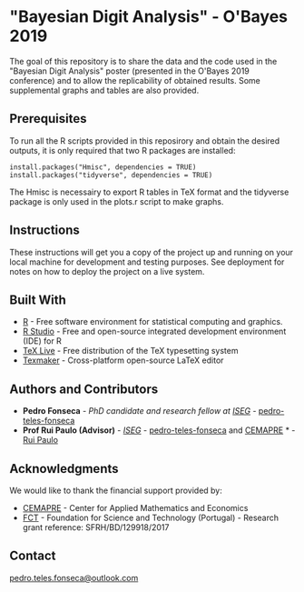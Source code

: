 # "Bayesian Digit Analysis" - O'Bayes 2019 

The goal of this repository is to share the data and the code used in the "Bayesian Digit Analysis" poster (presented in the O'Bayes 2019 conference) and to allow the replicability of obtained results. Some supplemental graphs and tables are also provided.  

## Prerequisites

To run all the R scripts provided in this reposirory and obtain the desired outputs, it is only required that two R packages are installed:

```
install.packages("Hmisc", dependencies = TRUE)
install.packages("tidyverse", dependencies = TRUE) 
```

The Hmisc is necessairy to export R tables in TeX format and the tidyverse package is only used in the plots.r script to make graphs.
## Instructions

These instructions will get you a copy of the project up and running on your local machine for development and testing purposes. See deployment for notes on how to deploy the project on a live system.


## Built With

* [R](https://www.r-project.org) - Free software environment for statistical computing and graphics.
* [R Studio](https://www.rstudio.com) - Free and open-source integrated development environment (IDE) for R
* [TeX Live](https://www.tug.org/texlive/) - Free distribution of the TeX typesetting system
* [Texmaker](https://www.xm1math.net/texmaker/) - Cross-platform open-source LaTeX editor

## Authors and Contributors

* **Pedro Fonseca** - *PhD candidate and research fellow at [ISEG](https://www.iseg.ulisboa.pt/aquila/instituicao/ISEG/)* - [pedro-teles-fonseca](https://github.com/pedro-teles-fonseca)
* **Prof Rui Paulo (Advisor)** - *[ISEG](https://www.iseg.ulisboa.pt/aquila/instituicao/ISEG/)* - [pedro-teles-fonseca](https://github.com/pedro-teles-fonseca) and [CEMAPRE](https://cemapre.iseg.ulisboa.pt) * - [Rui Paulo](https://www.iseg.ulisboa.pt/aquila/homepage/rui)

## Acknowledgments

We would like to thank the financial support provided by:

* [CEMAPRE](https://cemapre.iseg.ulisboa.pt) - Center for Applied Mathematics and Economics
* [FCT](https://www.fct.pt/index.phtml.en) - Foundation for Science and Technology (Portugal) - Research grant reference: SFRH/BD/129918/2017

## Contact

pedro.teles.fonseca@outlook.com


